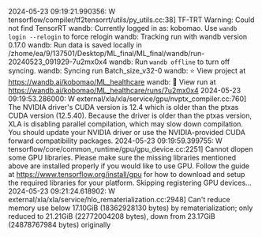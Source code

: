 2024-05-23 09:19:21.990356: W tensorflow/compiler/tf2tensorrt/utils/py_utils.cc:38] TF-TRT Warning: Could not find TensorRT
wandb: Currently logged in as: kobomao. Use `wandb login --relogin` to force relogin
wandb: Tracking run with wandb version 0.17.0
wandb: Run data is saved locally in /zhome/ea/9/137501/Desktop/ML_final/ML_final/wandb/run-20240523_091929-7u2mx0x4
wandb: Run `wandb offline` to turn off syncing.
wandb: Syncing run Batch_size_v32-0
wandb: ⭐️ View project at https://wandb.ai/kobomao/ML_healthcare
wandb: 🚀 View run at https://wandb.ai/kobomao/ML_healthcare/runs/7u2mx0x4
2024-05-23 09:19:53.286000: W external/xla/xla/service/gpu/nvptx_compiler.cc:760] The NVIDIA driver's CUDA version is 12.4 which is older than the ptxas CUDA version (12.5.40). Because the driver is older than the ptxas version, XLA is disabling parallel compilation, which may slow down compilation. You should update your NVIDIA driver or use the NVIDIA-provided CUDA forward compatibility packages.
2024-05-23 09:19:59.399755: W tensorflow/core/common_runtime/gpu/gpu_device.cc:2251] Cannot dlopen some GPU libraries. Please make sure the missing libraries mentioned above are installed properly if you would like to use GPU. Follow the guide at https://www.tensorflow.org/install/gpu for how to download and setup the required libraries for your platform.
Skipping registering GPU devices...
2024-05-23 09:21:24.618902: W external/xla/xla/service/hlo_rematerialization.cc:2948] Can't reduce memory use below 17.10GiB (18362928130 bytes) by rematerialization; only reduced to 21.21GiB (22772004208 bytes), down from 23.17GiB (24878767984 bytes) originally
